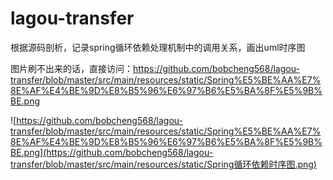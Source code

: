 # lagou-transfer

根据源码剖析，记录spring循环依赖处理机制中的调用关系，画出uml时序图

图片刷不出来的话，直接访问：https://github.com/bobcheng568/lagou-transfer/blob/master/src/main/resources/static/Spring%E5%BE%AA%E7%8E%AF%E4%BE%9D%E8%B5%96%E6%97%B6%E5%BA%8F%E5%9B%BE.png

![https://github.com/bobcheng568/lagou-transfer/blob/master/src/main/resources/static/Spring%E5%BE%AA%E7%8E%AF%E4%BE%9D%E8%B5%96%E6%97%B6%E5%BA%8F%E5%9B%BE.png](https://github.com/bobcheng568/lagou-transfer/blob/master/src/main/resources/static/Spring循环依赖时序图.png)

